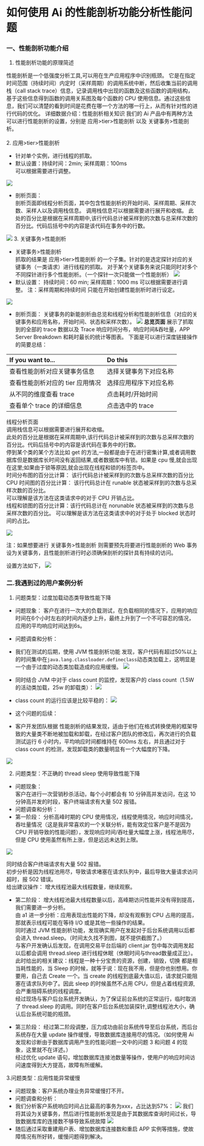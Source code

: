 # 如何使用 Ai 的性能剖析功能分析性能问题
### 一、性能剖析功能介绍<br>
1. 性能剖析功能的原理简述

性能剖析是一个低强度分析工具,可以用在生产应用程序中识别瓶颈。
它是在指定时间范围（持续时间）内定时（采样周期）的调用系统中断，然后收集当前的调用栈（call stack trace）信息，记录调用栈中出现的函数及这些函数的调用结构，基于这些信息得到函数的调用关系图及每个函数的 CPU 使用信息。通过这些信息，我们可以清楚的看到时间是花费在哪一个方法的哪一行上，从而有针对性的进行代码的优化。
详细数据介绍：性能剖析相关知识
我们的 Ai 产品中有两种方法可以进行性能剖析的设置，分别是   应用>tier>性能剖析   以及    关键事务>性能剖析。<br><br>
2. 应用>tier>性能剖析

* 针对单个实例，进行线程的抓取。
* 默认设置：持续时间：2min;   采样周期：100ms <br>
可以根据需要进行调整。

![](/images/sj01.png)

* 剖析页面：<br>
剖析页面即线程分析页面，其中包含性能剖析的开始时间、采样周期、采样次数、采样人以及调用栈信息。
调用栈信息可以根据需要进行展开和收缩。
此处的百分比是根据在采样周期中,该行代码总计被采样到的次数与总采样次数的百分比。代码后括号中的内容是该代码在事务中的行数。

![](/images/sj02.png)
3. 关键事务>性能剖析

* 关键事务>性能剖析  
抓取的结果是 应用>tier>性能剖析 的一个子集。针对的是选定探针对应的关键事务（一类请求）进行线程的抓取。
对于某个关键事务来说只能同时对多个不同探针进行多个性能剖析。（一个探针一次只能做一个性能剖析）
![](/images/sj03.png)
* 默认设置：
持续时间：60 min;   采样周期：1000 ms
可以根据需要进行调整。
注：采样周期和持续时间 只能在开始创建性能剖析时进行设定。

![](/images/sj04.png)

* 剖析页面：
关键事务的新能剖析由总览和线程分析和性能剖析信息（对应的关键事务和应用名称，开始时间、状态和采样次数）。
![](/images/sj05.png)
**总览页面** 展示了抓取到的全部的 trace 数据以及 Trace 响应时间分布，响应时间&吞吐量，APP Server Breakdown 和耗时最长的统计等图表。
下面是可以进行深度链接操作的简要总结：

|If you want to...  |  Do this |
| :--- | :--- |
| 查看性能剖析对应关键事务信息 | 选择关键事务下对应名称 |
| 查看性能剖析对应的 tier 应用情况 | 选择应用程序下对应名称 |
| 从不同的维度查看 trace | 点击耗时/开始时间 |
| 查看单个 trace 的详细信息 | 点击选中的 trace |

线程分析页面   
调用栈信息可以根据需要进行展开和收缩。<br>
此处的百分比是根据在采样周期中,该行代码总计被采样到的次数与总采样次数的百分比。代码后括号中的内容是该代码在事务中的行数。<br>
停到某个类的某个方法比如 get 的方法,一般都是由于在进行密集计算,或者调用数据库但是数据库长时间没有返回结果,或者数据库中有锁。如果是 cpu 慢,就会出现在这里;如果由于锁等原因,就会出现在线程和锁的标签页中。<br>
 时间分布图的百分比计算： 该行代码总计被采样到的次数与总采样次数的百分比
 CPU 时间图的百分比计算： 该行代码总计在 runable 状态被采样到的次数与总采样次数的百分比。 <br>可以理解是该方法在这类请求中的对于 CPU 开销占比。<br>
 线程和锁图的百分比计算：该行代码总计在 norunable 状态被采样到的次数与总采样次数的百分比。 可以理解是该方法在这类请求中的对于处于 blocked 状态时间的占比。

![](/images/sj06.png)

  注：如果想要进行 关键事务>性能剖析 则需要预先将要进行性能剖析的 Web 事务设为关键事务，且性能剖析进行时必须确保剖析的探针具有持续的访问。

设置方法如下，
![](/images/sj07.png)


### 二.我遇到过的用户案例分析<br>

1. 问题类型：过度加载动态类导致性能下降

* 问题现象：
客户在进行一次大的负载测试，在负载相同的情况下，应用的响应时间在6个小时左右的时间内逐步上升，最终上升到了一个不可容忍的情况，应用的平均响应时间达到6s。
* 问题调查和分析：
 * 我们在测试的后期，使用 JVM 性能剖析功能 发现，客户代码有超过50%以上的时间集中在`java.lang.classloader.defineclass`动态类加载上，这明显是一个由于过度的动态类加载造成的应用缓慢。
![](/images/sj08.png)
 * 同时结合 JVM 中对于 class count 的监控，发现客户的 class count（1.5W 的活动类加载，25w 的卸载类）：
![](/images/sj09.png)
 * class count 的运行应该是比较平稳的：
![](/images/sj10.png)

* 这个问题的后续：
 * 客户开发团队根据 性能剖析的结果发现，适由于他们在格式转换使用的框架导致的大量类不断地被加载和卸载，在经过客户团队的修改后，再次进行的负载测试运行 6 小时内，平均响应时间都维持在 600ms 左右，并且通过对于 class count 的检测，发现卸载类的数量明显有一个大幅度的下降。

![](/images/sj11.png)

2. 问题类型：不正确的 thread sleep 使用导致性能下降

* 问题现象：<br>
客户在进行一次营销秒杀活动，每个小时都会有 10 分钟高并发访问，在这 10 分钟高并发的时段，客户终端请求有大量 502 报错。
* 问题调查和分析：<br>
 * 第一阶段：
  分析高峰时期的 CPU 使用情况，线程使用情况，响应时间情况，吞吐量情况（这是我非常喜欢的一个关联分析，能有效定位客户是不是因为 CPU 开销导致的性能问题），发现响应时间/吞吐量大幅度上涨，线程池用尽，但是 CPU 使用虽然有所上涨，但是远远未达到上限。

![](/images/sj12.png)

同时结合客户终端请求有大量 502 报错。<br>
初步分析是因为线程池用尽，导致请求堵塞在请求队列中，最后导致大量请求访问超时，报 502 错误。<br>
给出建议操作： 增大线程池最大线程数量，继续观察。
 * 第二阶段：
增大线程池最大线程数量以后，高峰期访问性能并没有得到提高，我们需要进一步分析。<br>
由 a1 进一步分析：应用表现出性能的下降，却没有观察到 CPU 占用的提高，那就表示线程可能在等待 I/O 或是其他一些操作的结果。<br>
同时通过 JVM 性能剖析功能，发现确实用户在发起对于后台系统调用以后都会进入 thread.sleep。（时间太久找不到图，就不提供截图了。）<br>
与客户开发确认后发现，在调用交易平台后端的 client.jar 包中每次调用发起以后都会调用 thread.sleep 进行线程休眠（休眠时间与thread数量成正比）。<br>
此时给出的相关建议：线程是一种十分宝贵的资源，创建，销毁，切换 都是相当耗性能的，当 Sleep 的时候，就等于说：现在我不用，但是你也别想用。你要用，自己去 Create 一个。当 create 的线程到底最大值以后，请求就只能阻塞在请求队列中了。因此 sleep 的时候虽然不占用 CPU，但是占着线程资源,会严重阻碍系统的线程调度。<br>
经过现场与客户后台系统开发确认，为了保证前台系统的正常运行，临时取消了 thread.sleep 的调用。同时在客户后台系统加装探针,调整线程池大小，确认后台系统可能的瓶颈。

* 第三阶段：
经过第二阶段调整，压力成功由前台系统传导至后台系统，而后台系统存在大量 update 操作缓慢，导致数据库连接用尽的情况。（如何使用 Ai 发现和诊断由于数据库调用产生的性能问题一文中的问题 3 和问题 4 的现象，这里就不在详述。）<br>
经过优化 update 语句，增加数据库连接池数量等操作，使用户的响应时间访问速度得到大方提高，故障有所缓解。

3.问题类型：应用性能异常缓慢

* 问题现象：客户系统办理业务异常缓慢打不开。
* 问题调查和分析：
 * 我们分析客户系统响应时间占比最高的事务为xxx，占比达到57%：
![](/images/sj15.png)
我们将其设为关键事务，然后进行性能剖析发现是由于其数据库查询时间过长，导致数据库库的连接数不够导致系统故障
![](/images/sj16.png)
 * 随后通过采取重建用户表、增加数据库连接数和重启 APP 实例等措施，使故障情况有所好转，缓慢问题得到解决。
